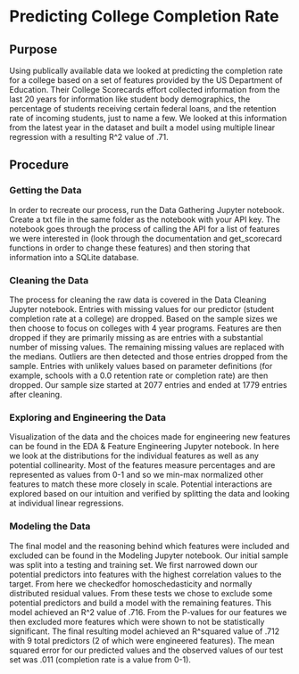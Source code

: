# Predicting College Completion Rate

## Purpose
Using publically available data we looked at predicting the completion rate for a college based on a set of features provided by the US Department of Education. Their College Scorecards effort collected information from the last 20 years for information like student body demographics, the percentage of students receiving certain federal loans, and the retention rate of incoming students, just to name a few. We looked at this information from the latest year in the dataset and built a model using multiple linear regression with a resulting R^2 value of .71.

## Procedure

### Getting the Data
In order to recreate our process, run the Data Gathering Jupyter notebook. Create a txt file in the same folder as the notebook with your API key. The notebook goes through the process of calling the API for a list of features we were interested in (look through the documentation and get_scorecard functions in order to change these features) and then storing that information into a SQLite database.

### Cleaning the Data
The process for cleaning the raw data is covered in the Data Cleaning Jupyter notebook. Entries with missing values for our predictor (student completion rate at a college) are dropped. Based on the sample sizes we then choose to focus on colleges with 4 year programs. Features are then dropped if they are primarily missing as are entries with a substantial number of missing values. The remaining missing values are replaced with the medians. Outliers are then detected and those entries dropped from the sample. Entries with unlikely values based on parameter definitions (for example, schools with a 0.0 retention rate or completion rate) are then dropped. Our sample size started at 2077 entries and ended at 1779 entries after cleaning.

### Exploring and Engineering the Data
Visualization of the data and the choices made for engineering new features can be found in the EDA & Feature Engineering Jupyter notebook. In here we look at the distributions for the individual features as well as any potential collinearity. Most of the features measure percentages and are represented as values from 0-1 and so we min-max normalized other features to match these more closely in scale. Potential interactions are explored based on our intuition and verified by splitting the data and looking at individual linear regressions. 

### Modeling the Data
The final model and the reasoning behind which features were included and excluded can be found in the Modeling Jupyter notebook. Our initial sample was split into a testing and training set. We first narrowed down our potential predictors into features with the highest correlation values to the target. From here we checkedfor homoschedasticity and normally distributed residual values. From these tests we chose to exclude some potential predictors and build a model with the remaining features. This model achieved an R^2 value of .716. From the P-values for our features we then excluded more features which were shown to not be statistically significant. The final resulting model achieved an R^squared value of .712 with 9 total predictors (2 of which were engineered features). The mean squared error for our predicted values and the observed values of our test set was .011 (completion rate is a value from 0-1).